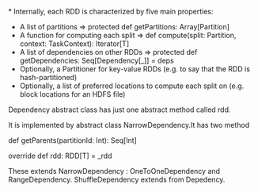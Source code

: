 \* Internally, each RDD is characterized by five main properties:

* A list of partitions  =&gt;  protected def getPartitions: Array\[Partition\]
* A function for computing each split =&gt; def compute\(split: Partition, context: TaskContext\): Iterator\[T\]
* A list of dependencies on other RDDs =&gt; protected def getDependencies: Seq\[Dependency\[\_\]\] = deps
* Optionally, a Partitioner for key-value RDDs \(e.g. to say that the RDD is hash-partitioned\)
* Optionally, a list of preferred locations to compute each split on \(e.g. block locations for an HDFS file\)

Dependency abstract class has just one abstract method called rdd.

It is implemented by abstract class NarrowDependency.It has two method

def getParents\(partitionId: Int\): Seq\[Int\]

override def rdd: RDD\[T\] = \_rdd

These extends NarrowDependency : OneToOneDependency and RangeDependency. ShuffleDependency extends from Depedency.

